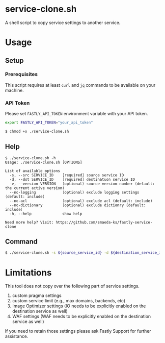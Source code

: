 # service-clone.sh
A shell script to copy service settings to another service.

# Usage

## Setup

### Prerequisites

This script requires at least `curl` and `jq` commands to be available on your machine.

### API Token

Please set `FASTLY_API_TOKEN` environment variable with your API token.

```sh
export FASTLY_API_TOKEN="your_api_token"
```

```sh
$ chmod +x ./service-clone.sh
```

## Help

```text
$ ./service-clone.sh -h
Usage: ./service-clone.sh [OPTIONS]

List of available options
  -s, --src SERVICE_ID    [required] source service ID
  -d, --dst SERVICE_ID    [required] destinatuon service ID
  -v, --version VERSION   (optional) source version number (default: the current active version)
  --no-logging            (optional) exclude logging settings (default: include)
  --no-acl                (optional) exclude acl (default: include)
  --no-dictionary         (optional) exclude dictionry (default: include)
  -h, --help              show help

Need more help? Visit: https://github.com/smaeda-ks/fastly-service-clone
```

## Command

```sh
$ ./service-clone.sh -s ${source_service_id} -d ${destination_service_id}
```

# Limitations

This tool does not copy over the following part of service settings.

1. custom pragma settings
2. custom service limit (e.g., max domains, backends, etc)
3. Image Optimizer settings (IO needs to be explicitly enabled on the destination service as well)
4. WAF settings (WAF needs to be explicitly enabled on the destination service as well)

If you need to retain those settings please ask Fastly Support for further assistance.